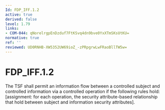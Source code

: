 ```yaml
---
Id: FDP_IFF.1.2
active: true
derived: false
level: 1.79
links:
- COM-044: qNorelrgpEnDzduf7FtKSvq4dn9bve0YxXTmSKsUtKU=
normative: true
ref: ''
reviewed: UD0RNHB-XW5352UW69ioZ_-zPRpgrwLwFRaoBllTW5w=
---
```


# FDP_IFF.1.2

The TSF shall permit an information flow between a controlled subject and controlled information via a controlled operation if the following rules hold: [assignment: for each operation, the security attribute-based relationship that hold between subject and information security attributes].
